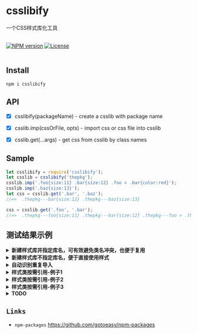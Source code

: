 # csslibify
一个CSS样式库化工具
<br>
<br>

[![NPM version](https://img.shields.io/npm/v/csslibify.svg)](https://www.npmjs.com/package/csslibify)
[![License](https://img.shields.io/badge/License-Apache%202-brightgreen.svg)](http://www.apache.org/licenses/LICENSE-2.0)
<br>
<br>



## Install
```
npm i csslibify
```


## API
- [x] csslibify(packageName) - create a csslib with package name<br>
- [x] csslib.imp(cssOrFile, opts) - import css or css file into csslib<br>
- [x] csslib.get(...args) - get css from csslib by class names<br>


## Sample
```js
let csslibify = require('csslibify');
let csslib = csslibify('thepkg');
csslib.imp('.foo{size:11} .bar{size:12} .foo > .bar{color:red}');
csslib.imp('.baz{size:13}');
let css = csslib.get('.bar', '.baz');
//=>  .thepkg---bar{size:12} .thepkg---baz{size:13}

css = csslib.get('.foo', '.bar');
//=>  .thepkg---foo{size:11} .thepkg---bar{size:12} .thepkg---foo > .thepkg---bar{color:red}
```

## 测试结果示例
<details>
<summary><strong>新建样式库并指定库名，可有效避免类名冲突，也便于复用</strong></summary>

```js
let csslibify = require('csslibify');
let csslib = csslibify('pkg');
csslib.imp('.foo{size:1}');
csslib.imp('.bar{size:2}');

let result = csslib.get( '.foo', '.bar' );

/*
// result:

.pkg---foo{size:1}
.pkg---bar{size:2}
*/
```
</details>


<details>
<summary><strong>新建样式库不指定库名，便于直接使用样式</strong></summary>

```js
let csslibify = require('csslibify');
let csslib = csslibify();
csslib.imp('.foo{size:1}');
csslib.imp('.bar{size:2}');

let result = csslib.get( '.foo', '.bar' );

/*
// result:

.foo{size:1}
.bar{size:2}
*/
```
</details>


<details>
<summary><strong>自动识别重复导入</strong></summary>

```js
let csslibify = require('csslibify');
let csslib = csslibify();
csslib.imp('.foo{size:1}');
csslib.imp('.foo{size:1}');
csslib.imp('.foo{size:1}');

let result = csslib.get( '.foo' );

/*
// result:

.foo{size:1}
*/
```
</details>


<details>
<summary><strong>样式类按需引用-例子1</strong></summary>

```js
let csslibify = require('csslibify');
let csslib = csslibify();
csslib.imp('.foo{size:1}');
csslib.imp('.bar{size:2}');
csslib.imp('.baz{size:3}');

let result = csslib.get( '.baz' );

/*
// result:

.baz{size:3}
*/
```
</details>


<details>
<summary><strong>样式类按需引用-例子2</strong></summary>

```js
let csslibify = require('csslibify');
let csslib = csslibify();
csslib.imp('.foo{size:1}');
csslib.imp('.bar .baz{size:2}');
csslib.imp('.baz{size:3}');

let result = csslib.get( '.baz' );

/*
// result:

.baz{size:3}
*/
```
</details>


<details>
<summary><strong>样式类按需引用-例子3</strong></summary>

```js
let csslibify = require('csslibify');
let csslib = csslibify();
csslib.imp('.foo{size:1}');
csslib.imp('.bar .baz{size:2}');
csslib.imp('.baz{size:3}');

let result = csslib.get( '.bar', '.baz' );

/*
// result:

.bar .baz{size:2}
.baz{size:3}
*/
```
</details>


<details>
<summary><strong>TODO</strong></summary>

```js
```
</details>







## `Links`
* `npm-packages` https://github.com/gotoeasy/npm-packages

